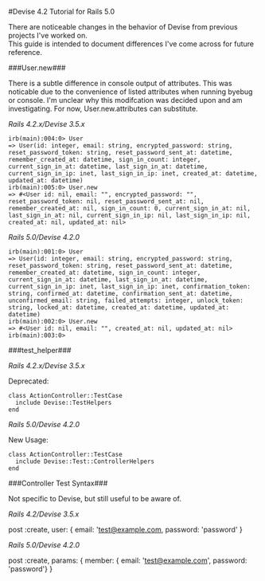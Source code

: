 #Devise 4.2 Tutorial for Rails 5.0

There are noticeable changes in the behavior of Devise from previous projects I've worked on.  
This guide is intended to document differences I've come across for future reference.

###User.new###

There is a subtle difference in console output of attributes.  This was noticable due to the convenience of listed attributes when running byebug or console. I'm unclear why this modifcation was decided upon and am investigating.  For now, User.new.attributes can substitute.

*Rails 4.2.x/Devise 3.5.x*

```
irb(main):004:0> User
=> User(id: integer, email: string, encrypted_password: string, reset_password_token: string, reset_password_sent_at: datetime, remember_created_at: datetime, sign_in_count: integer, current_sign_in_at: datetime, last_sign_in_at: datetime, current_sign_in_ip: inet, last_sign_in_ip: inet, created_at: datetime, updated_at: datetime)
irb(main):005:0> User.new
=> #<User id: nil, email: "", encrypted_password: "", reset_password_token: nil, reset_password_sent_at: nil, remember_created_at: nil, sign_in_count: 0, current_sign_in_at: nil, last_sign_in_at: nil, current_sign_in_ip: nil, last_sign_in_ip: nil, created_at: nil, updated_at: nil>
```

*Rails 5.0/Devise 4.2.0*

```
irb(main):001:0> User
=> User(id: integer, email: string, encrypted_password: string, reset_password_token: string, reset_password_sent_at: datetime, remember_created_at: datetime, sign_in_count: integer, current_sign_in_at: datetime, last_sign_in_at: datetime, current_sign_in_ip: inet, last_sign_in_ip: inet, confirmation_token: string, confirmed_at: datetime, confirmation_sent_at: datetime, unconfirmed_email: string, failed_attempts: integer, unlock_token: string, locked_at: datetime, created_at: datetime, updated_at: datetime)
irb(main):002:0> User.new
=> #<User id: nil, email: "", created_at: nil, updated_at: nil>
irb(main):003:0>
```

###test_helper###

*Rails 4.2.x/Devise 3.5.x*

Deprecated:
```
class ActionController::TestCase
  include Devise::TestHelpers
end
```

*Rails 5.0/Devise 4.2.0*

New Usage:

```
class ActionController::TestCase
  include Devise::Test::ControllerHelpers
end
```

###Controller Test Syntax###

Not specific to Devise, but still useful to be aware of.

*Rails 4.2/Devise 3.5.x*

post :create, user: { email: 'test@example.com, password: 'password' }

*Rails 5.0/Devise 4.2.0*

post :create, params: { member: { email: 'test@example.com', password: 'password'} }
